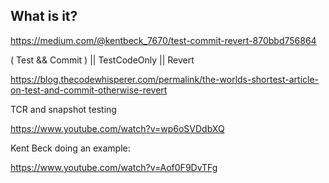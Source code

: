 
## What is it?
https://medium.com/@kentbeck_7670/test-commit-revert-870bbd756864



( Test && Commit ) || TestCodeOnly || Revert


https://blog.thecodewhisperer.com/permalink/the-worlds-shortest-article-on-test-and-commit-otherwise-revert

TCR and snapshot testing

https://www.youtube.com/watch?v=wp6oSVDdbXQ


Kent Beck doing an example:

https://www.youtube.com/watch?v=Aof0F9DvTFg